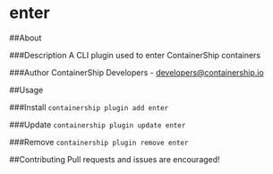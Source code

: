 enter
==================

##About

###Description
A CLI plugin used to enter ContainerShip containers

###Author
ContainerShip Developers - developers@containership.io

##Usage

###Install
`containership plugin add enter`

###Update
`containership plugin update enter`

###Remove
`containership plugin remove enter`

##Contributing
Pull requests and issues are encouraged!
